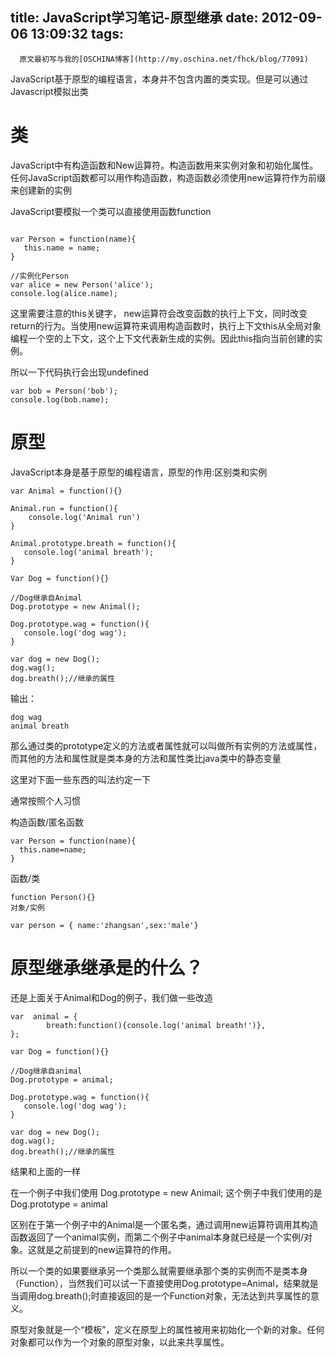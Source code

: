 title: JavaScript学习笔记-原型继承
date: 2012-09-06 13:09:32
tags:
---

```
  原文最初写与我的[OSCHINA博客](http://my.oschina.net/fhck/blog/77091)
```

JavaScript基于原型的编程语言，本身并不包含内置的类实现。但是可以通过Javascript模拟出类

# 类

JavaScript中有构造函数和New运算符。构造函数用来实例对象和初始化属性。任何JavaScript函数都可以用作构造函数，构造函数必须使用new运算符作为前缀来创建新的实例

JavaScript要模拟一个类可以直接使用函数function

```

var Person = function(name){
   this.name = name;
}

//实例化Person
var alice = new Person('alice');
console.log(alice.name);
```

这里需要注意的this关键字， new运算符会改变函数的执行上下文，同时改变return的行为。当使用new运算符来调用构造函数时，执行上下文this从全局对象编程一个空的上下文，这个上下文代表新生成的实例。因此this指向当前创建的实例。

所以一下代码执行会出现undefined

```
var bob = Person('bob');
console.log(bob.name);
```

# 原型    

JavaScript本身是基于原型的编程语言，原型的作用:区别类和实例

```
var Animal = function(){}

Animal.run = function(){
    console.log('Animal run')
}

Animal.prototype.breath = function(){
   console.log('animal breath');
}

Var Dog = function(){}

//Dog继承自Animal
Dog.prototype = new Animal();

Dog.prototype.wag = function(){
   console.log('dog wag');
}

var dog = new Dog();
dog.wag();
dog.breath();//继承的属性
```

输出：

```
dog wag
animal breath
```

那么通过类的prototype定义的方法或者属性就可以叫做所有实例的方法或属性，而其他的方法和属性就是类本身的方法和属性类比java类中的静态变量

这里对下面一些东西的叫法约定一下

通常按照个人习惯

构造函数/匿名函数

```
var Person = function(name){
  this.name=name;
}
```

函数/类

```
function Person(){}
对象/实例

var person = { name:'zhangsan',sex:'male'}
```


# 原型继承继承是的什么？

还是上面关于Animal和Dog的例子，我们做一些改造

```
var  animal = {
        breath:function(){console.log('animal breath!')},
};

var Dog = function(){}

//Dog继承自animal
Dog.prototype = animal;

Dog.prototype.wag = function(){
   console.log('dog wag');
}

var dog = new Dog();
dog.wag();
dog.breath();//继承的属性
```

结果和上面的一样

在一个例子中我们使用 Dog.prototype = new Animail;   这个例子中我们使用的是Dog.prototype = animal

区别在于第一个例子中的Animal是一个匿名类，通过调用new运算符调用其构造函数返回了一个animal实例，而第二个例子中animal本身就已经是一个实例/对象。这就是之前提到的new运算符的作用。

所以一个类的如果要继承另一个类那么就需要继承那个类的实例而不是类本身（Function），当然我们可以试一下直接使用Dog.prototype=Animal，结果就是当调用dog.breath();时直接返回的是一个Function对象，无法达到共享属性的意义。


原型对象就是一个“模板”，定义在原型上的属性被用来初始化一个新的对象。任何对象都可以作为一个对象的原型对象，以此来共享属性。

   

